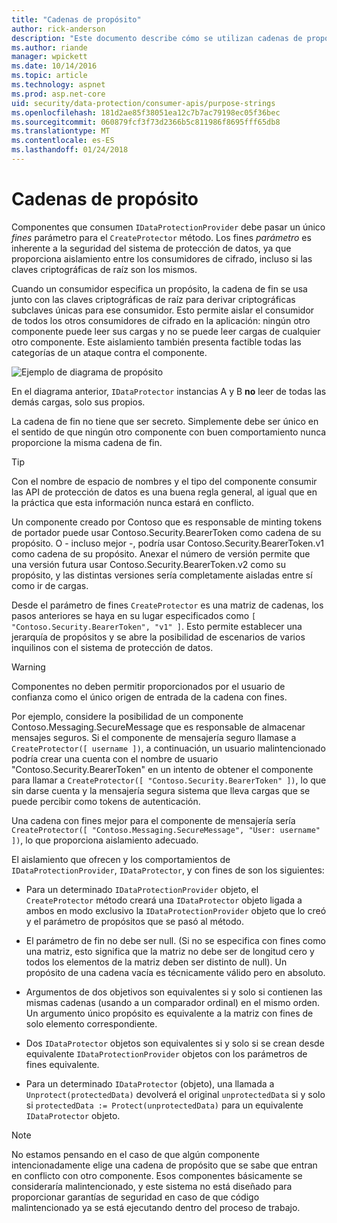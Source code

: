 ```yaml
---
title: "Cadenas de propósito"
author: rick-anderson
description: "Este documento describe cómo se utilizan cadenas de propósito de la API de protección de datos de ASP.NET Core."
ms.author: riande
manager: wpickett
ms.date: 10/14/2016
ms.topic: article
ms.technology: aspnet
ms.prod: asp.net-core
uid: security/data-protection/consumer-apis/purpose-strings
ms.openlocfilehash: 181d2ae85f38051ea12c7b7ac79198ec05f36bec
ms.sourcegitcommit: 060879fcf3f73d2366b5c811986f8695fff65db8
ms.translationtype: MT
ms.contentlocale: es-ES
ms.lasthandoff: 01/24/2018
---
```

# <a name="purpose-strings"></a>Cadenas de propósito

<a name="data-protection-consumer-apis-purposes"></a>

Componentes que consumen `IDataProtectionProvider` debe pasar un único *fines* parámetro para el `CreateProtector` método. Los fines *parámetro* es inherente a la seguridad del sistema de protección de datos, ya que proporciona aislamiento entre los consumidores de cifrado, incluso si las claves criptográficas de raíz son los mismos.

Cuando un consumidor especifica un propósito, la cadena de fin se usa junto con las claves criptográficas de raíz para derivar criptográficas subclaves únicas para ese consumidor. Esto permite aislar el consumidor de todos los otros consumidores de cifrado en la aplicación: ningún otro componente puede leer sus cargas y no se puede leer cargas de cualquier otro componente. Este aislamiento también presenta factible todas las categorías de un ataque contra el componente.

![Ejemplo de diagrama de propósito](purpose-strings/_static/purposes.png)

En el diagrama anterior, `IDataProtector` instancias A y B **no** leer de todas las demás cargas, solo sus propios.

La cadena de fin no tiene que ser secreto. Simplemente debe ser único en el sentido de que ningún otro componente con buen comportamiento nunca proporcione la misma cadena de fin.

>[!TIP]
> Con el nombre de espacio de nombres y el tipo del componente consumir las API de protección de datos es una buena regla general, al igual que en la práctica que esta información nunca estará en conflicto.
>
>Un componente creado por Contoso que es responsable de minting tokens de portador puede usar Contoso.Security.BearerToken como cadena de su propósito. O - incluso mejor -, podría usar Contoso.Security.BearerToken.v1 como cadena de su propósito. Anexar el número de versión permite que una versión futura usar Contoso.Security.BearerToken.v2 como su propósito, y las distintas versiones sería completamente aisladas entre sí como ir de cargas.

Desde el parámetro de fines `CreateProtector` es una matriz de cadenas, los pasos anteriores se haya en su lugar especificados como `[ "Contoso.Security.BearerToken", "v1" ]`. Esto permite establecer una jerarquía de propósitos y se abre la posibilidad de escenarios de varios inquilinos con el sistema de protección de datos.

<a name="data-protection-contoso-purpose"></a>

>[!WARNING]
> Componentes no deben permitir proporcionados por el usuario de confianza como el único origen de entrada de la cadena con fines.
>
>Por ejemplo, considere la posibilidad de un componente Contoso.Messaging.SecureMessage que es responsable de almacenar mensajes seguros. Si el componente de mensajería seguro llamase a `CreateProtector([ username ])`, a continuación, un usuario malintencionado podría crear una cuenta con el nombre de usuario "Contoso.Security.BearerToken" en un intento de obtener el componente para llamar a `CreateProtector([ "Contoso.Security.BearerToken" ])`, lo que sin darse cuenta y la mensajería segura sistema que lleva cargas que se puede percibir como tokens de autenticación.
>
>Una cadena con fines mejor para el componente de mensajería sería `CreateProtector([ "Contoso.Messaging.SecureMessage", "User: username" ])`, lo que proporciona aislamiento adecuado.

El aislamiento que ofrecen y los comportamientos de `IDataProtectionProvider`, `IDataProtector`, y con fines de son los siguientes:

* Para un determinado `IDataProtectionProvider` objeto, el `CreateProtector` método creará una `IDataProtector` objeto ligada a ambos en modo exclusivo la `IDataProtectionProvider` objeto que lo creó y el parámetro de propósitos que se pasó al método.

* El parámetro de fin no debe ser null. (Si no se especifica con fines como una matriz, esto significa que la matriz no debe ser de longitud cero y todos los elementos de la matriz deben ser distinto de null). Un propósito de una cadena vacía es técnicamente válido pero en absoluto.

* Argumentos de dos objetivos son equivalentes si y solo si contienen las mismas cadenas (usando a un comparador ordinal) en el mismo orden. Un argumento único propósito es equivalente a la matriz con fines de solo elemento correspondiente.

* Dos `IDataProtector` objetos son equivalentes si y solo si se crean desde equivalente `IDataProtectionProvider` objetos con los parámetros de fines equivalente.

* Para un determinado `IDataProtector` (objeto), una llamada a `Unprotect(protectedData)` devolverá el original `unprotectedData` si y solo si `protectedData := Protect(unprotectedData)` para un equivalente `IDataProtector` objeto.

> [!NOTE]
> No estamos pensando en el caso de que algún componente intencionadamente elige una cadena de propósito que se sabe que entran en conflicto con otro componente. Esos componentes básicamente se consideraría malintencionado, y este sistema no está diseñado para proporcionar garantías de seguridad en caso de que código malintencionado ya se está ejecutando dentro del proceso de trabajo.
